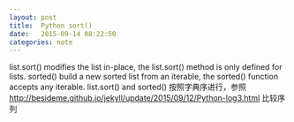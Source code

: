 ```yaml
---
layout: post
title:  Python sort() 
date:   2015-09-14 08:22:50
categories: note
---
```


list.sort() modifies the list in-place, the list.sort() method is only defined for lists. 
sorted() build a new sorted list from an iterable, the sorted() function accepts any iterable.
list.sort() and sorted() 按照字典序进行，参照<http://besideme.github.io/jekyll/update/2015/09/12/Python-log3.html> 比较序列